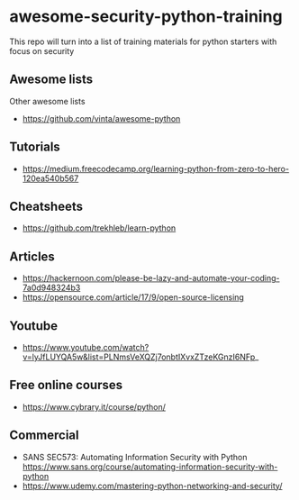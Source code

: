 # awesome-security-python-training
This repo will turn into a list of training materials for python starters with focus on security

## Awesome lists

Other awesome lists

* https://github.com/vinta/awesome-python

## Tutorials

* https://medium.freecodecamp.org/learning-python-from-zero-to-hero-120ea540b567

## Cheatsheets

* https://github.com/trekhleb/learn-python

## Articles

* https://hackernoon.com/please-be-lazy-and-automate-your-coding-7a0d948324b3
* https://opensource.com/article/17/9/open-source-licensing

## Youtube

* https://www.youtube.com/watch?v=lyJfLUYQA5w&list=PLNmsVeXQZj7onbtIXvxZTzeKGnzI6NFp_

## Free online courses

* https://www.cybrary.it/course/python/

## Commercial

* SANS SEC573: Automating Information Security with Python https://www.sans.org/course/automating-information-security-with-python
* https://www.udemy.com/mastering-python-networking-and-security/
